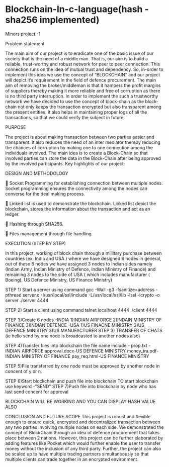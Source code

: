 # Blockchain-In-c-language(hash -sha256 implemented)

Minors project -1 

Problem statement

The main aim of our project is to eradicate one of the basic issue of our society that is the need of a middle man.
That is, our aim is to build a reliable, trust-worthy and robust network for peer to peer connection.
This connection runs on the idea of mutual trust and dependency.
So, in-order to implement this idea we use the concept of “BLOCKCHAIN” and our project will depict it’s requirement in the field of defence procurement. 
The main aim of removing the  broker/middleman is that it hampers the profit margins of suppliers thereby making it more reliable and free of corruption as there is no third party interruption. 
In order to implement the such a trustworthy network we have decided to use the concept of block-chain as the block-chain not only keeps the transaction encrypted but also transparent among the present entities. It also helps in maintaining proper logs of all the transactions, so that we could verify the subject in future

PURPOSE

The project is about making transaction between two parties easier and transparent. It also reduces the need of an inter mediator thereby reducing the chances of corruption by making one to one connection among the individuals involved. The main idea is to create a Block-Chain so that involved parties can store the data in the Block-Chain after being approved by the involved participants.
Key highlights of our project:

DESIGN AND METHODOLOGY


 Socket Programming for establishing connection between multiple nodes.
Socket programming ensures the connectivity among the nodes can converse for the deal making process.

	Linked list is used to demonstrate the blockchain.
Linked list depict the blockchain, stores the information about the transaction and act as an ledger.  

	Hashing through SHA256.

	Files management through file handling.


 EXECUTION (STEP BY STEP)
 
 In this project, working of block chain through a millitary purchase between countries (ex: India and USA )
 where we have designed 6 nodes in general,
 out of these 6 nodes we have assigned 3 nodes to Indian sides namely
 (Indian Army, Indian Ministry of Defence, Indian Ministry of Finance) and remaining 3 nodes to the side of USA ( which includes manufacturer ( Boeing), US Defence Ministry, US Finance Ministry) 
 
 STEP 1) Start a server using command
 gcc -Wall -g3 -fsanitize=address -pthread server.c  -I/usr/local/ssl/include -L/usr/local/ssl/lib -lssl -lcrypto -o server
./server 4444
 
 STEP 2) Start a client using command
 telnet localhost 4444
 ./client 4444
 
 STEP 3)Create 6 nodes
 -INDIA
        1)INDIAN AIRFORCE
        2)INDAIN MINISTRY OF FINANCE
        3)INDIAN DEFENCE
 -USA
        1)US FINACNE MINISTRY
        2)US DEFENCE MINISTRY
        3)US MANUFACTURER
  STEP 3) TRANSFER OF CHATS (ie hello send by one node is broadcasted to another nodes also)
  
  STEP 4)Transfer files into blockchain the file name include:-
        prop.txt -INDIAN AIRFORCE
        approval.docx-US DEFENCE MINISTRY
        money_tra.pdf-INDIAN MINISTRY OF FINANCE
        pay_req.html-US FINANCE MINISTRY
        
  STEP 5)File transferred by one node must be approved by another node in concent of y or n.
  
  STEP 6)Start blockchain and push file into blockchain
 TO start blockchain use keyword
 -"SEND"
  STEP 7)Push file into blockchain by node who has last send concent for approval

BLOCKCHAIN WILL BE WORKING AND YOU CAN DISPLAY HASH VALUE ALSO 
          

CONCLUSION AND FUTURE SCOPE
This project is robust and flexible enough to ensure quick, encrypted and decentralized transaction between any two parties involving multiple nodes on each side.
We demonstrated the concept of BlockChain through an idea of defence procurement that takes place between 2 nations. 
However, this project can be further elaborated by adding features like Pocket which would further enable the user to transfer money without the inclusion of any third party.
Further, the project can also be scaled up to have multiple trading partners simultaneously so that multiple clients can trade together in an encrypted environment.
